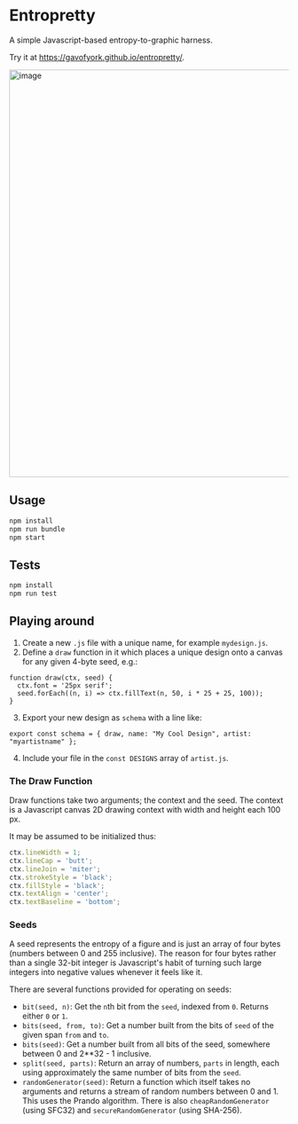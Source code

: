 # Entropretty

A simple Javascript-based entropy-to-graphic harness.

Try it at https://gavofyork.github.io/entropretty/.

<img width="735" alt="image" src="https://github.com/user-attachments/assets/9faef5a2-12ad-4599-b75d-a923e6594f09">

## Usage

```sh
npm install
npm run bundle
npm start
```

## Tests

```sh
npm install
npm run test
```

## Playing around

1. Create a new `.js` file with a unique name, for example `mydesign.js`.
2. Define a `draw` function in it which places a unique design onto a canvas for any given 4-byte seed, e.g.:

```
function draw(ctx, seed) {
  ctx.font = '25px serif';
  seed.forEach((n, i) => ctx.fillText(n, 50, i * 25 + 25, 100));
}
```

3. Export your new design as `schema` with a line like:

```
export const schema = { draw, name: "My Cool Design", artist: "myartistname" };
```

4. Include your file in the `const DESIGNS` array of `artist.js`.

### The Draw Function

Draw functions take two arguments; the context and the seed. The context is a Javascript canvas 2D drawing context with width and height each 100 px.

It may be assumed to be initialized thus:

```js
ctx.lineWidth = 1;
ctx.lineCap = 'butt';
ctx.lineJoin = 'miter';
ctx.strokeStyle = 'black';
ctx.fillStyle = 'black';
ctx.textAlign = 'center';
ctx.textBaseline = 'bottom';
```

### Seeds

A seed represents the entropy of a figure and is just an array of four bytes (numbers between 0 and 255 inclusive). The reason for four bytes rather than a single 32-bit integer is Javascript's habit of turning such large integers into negative values whenever it feels like it.

There are several functions provided for operating on seeds:

- `bit(seed, n)`: Get the `n`th bit from the `seed`, indexed from `0`. Returns either `0` or `1`.
- `bits(seed, from, to)`: Get a number built from the bits of `seed` of the given span `from` and `to`.
- `bits(seed)`: Get a number built from all bits of the seed, somewhere between 0 and 2**32 - 1 inclusive.
- `split(seed, parts)`: Return an array of numbers, `parts` in length, each using approximately the same number of bits from the `seed`.
- `randomGenerator(seed)`: Return a function which itself takes no arguments and returns a stream of random numbers between 0 and 1. This uses the Prando algorithm. There is also `cheapRandomGenerator` (using SFC32) and `secureRandomGenerator` (using SHA-256).
